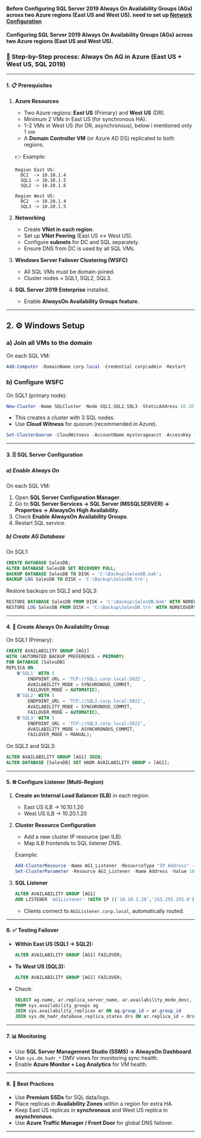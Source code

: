 #### Before Configuring **SQL Server 2019 Always On Availability Groups (AGs)** across **two Azure regions (East US and West US)**. need to set up [Network Configuration](network-setup-for-always.on.md)
#### Configuring **SQL Server 2019 Always On Availability Groups (AGs)** across **two Azure regions (East US and West US)**.

### 📘 Step-by-Step process: Always On AG in Azure (East US + West US, SQL 2019)

---

#### 1. 📋 Prerequisites

1. **Azure Resources**

   * Two Azure regions: **East US** (Primary) and **West US** (DR).
   * Minimum 2 VMs in East US (for synchronous HA).
   * 1–2 VMs in West US (for DR, asynchronous), below i mentioned only 1 vm
   * A **Domain Controller VM** (or Azure AD DS) replicated to both regions.

   👉 Example:

   ```
   Region East US:
     DC1  -> 10.10.1.4
     SQL1 -> 10.10.1.5
     SQL2 -> 10.10.1.6

   Region West US:
     DC2  -> 10.20.1.4
     SQL3 -> 10.20.1.5
   ```

2. **Networking**

   * Create **VNet in each region**.
   * Set up **VNet Peering** (East US ↔ West US).
   * Configure **subnets** for DC and SQL separately.
   * Ensure DNS from DC is used by all SQL VMs.

3. **Windows Server Failover Clustering (WSFC)**

   * All SQL VMs must be domain-joined.
   * Cluster nodes = SQL1, SQL2, SQL3.

4. **SQL Server 2019 Enterprise** installed.

   * Enable **AlwaysOn Availability Groups feature**.

---

## 2. ⚙️ Windows Setup

### a) Join all VMs to the domain

On each SQL VM:

```powershell
Add-Computer -DomainName corp.local -Credential corp\admin -Restart
```

### b) Configure WSFC

On SQL1 (primary node):

```powershell
New-Cluster -Name SQLCluster -Node SQL1,SQL2,SQL3 -StaticAddress 10.10.1.10
```

* This creates a cluster with 3 SQL nodes.
* Use **Cloud Witness** for quorum (recommended in Azure).

```powershell
Set-ClusterQuorum -CloudWitness -AccountName mystorageacct -AccessKey "StorageKeyHere"
```

---

#### 3. 🗄️ SQL Server Configuration

##### a) Enable Always On

On each SQL VM:

1. Open **SQL Server Configuration Manager**.
2. Go to **SQL Server Services → SQL Server (MSSQLSERVER) → Properties → AlwaysOn High Availability**.
3. Check **Enable AlwaysOn Availability Groups**.
4. Restart SQL service.

##### b) Create AG Database

On SQL1:

```sql
CREATE DATABASE SalesDB;
ALTER DATABASE SalesDB SET RECOVERY FULL;
BACKUP DATABASE SalesDB TO DISK = 'C:\Backup\SalesDB.bak';
BACKUP LOG SalesDB TO DISK = 'C:\Backup\SalesDB.trn';
```

Restore backups on SQL2 and SQL3:

```sql
RESTORE DATABASE SalesDB FROM DISK = 'C:\Backup\SalesDB.bak' WITH NORECOVERY;
RESTORE LOG SalesDB FROM DISK = 'C:\Backup\SalesDB.trn' WITH NORECOVERY;
```

---

#### 4. 🔄 Create Always On Availability Group

On SQL1 (Primary):

```sql
CREATE AVAILABILITY GROUP [AG1]
WITH (AUTOMATED_BACKUP_PREFERENCE = PRIMARY)
FOR DATABASE [SalesDB]
REPLICA ON 
    N'SQL1' WITH (
        ENDPOINT_URL = 'TCP://SQL1.corp.local:5022', 
        AVAILABILITY_MODE = SYNCHRONOUS_COMMIT, 
        FAILOVER_MODE = AUTOMATIC),
    N'SQL2' WITH (
        ENDPOINT_URL = 'TCP://SQL2.corp.local:5022', 
        AVAILABILITY_MODE = SYNCHRONOUS_COMMIT, 
        FAILOVER_MODE = AUTOMATIC),
    N'SQL3' WITH (
        ENDPOINT_URL = 'TCP://SQL3.corp.local:5022', 
        AVAILABILITY_MODE = ASYNCHRONOUS_COMMIT, 
        FAILOVER_MODE = MANUAL);
```

On SQL2 and SQL3:

```sql
ALTER AVAILABILITY GROUP [AG1] JOIN;
ALTER DATABASE [SalesDB] SET HADR AVAILABILITY GROUP = [AG1];
```

---

#### 5. 🌐 Configure Listener (Multi-Region)

1. **Create an Internal Load Balancer (ILB)** in each region:

   * East US ILB → 10.10.1.20
   * West US ILB → 10.20.1.20

2. **Cluster Resource Configuration**

   * Add a new cluster IP resource (per ILB).
   * Map ILB frontends to SQL listener DNS.

   Example:

   ```powershell
   Add-ClusterResource -Name AG1_Listener -ResourceType "IP Address" -Group "AG1"
   Set-ClusterParameter -Resource AG1_Listener -Name Address -Value 10.10.1.20
   ```

3. **SQL Listener**

   ```sql
   ALTER AVAILABILITY GROUP [AG1]
   ADD LISTENER 'AG1Listener' (WITH IP (('10.10.1.20','255.255.255.0')));
   ```

   * Clients connect to `AG1Listener.corp.local`, automatically routed.

---

#### 6. ✅ Testing Failover

* **Within East US (SQL1 → SQL2):**

  ```sql
  ALTER AVAILABILITY GROUP [AG1] FAILOVER;
  ```

* **To West US (SQL3):**

  ```sql
  ALTER AVAILABILITY GROUP [AG1] FAILOVER;
  ```

* Check:

  ```sql
  SELECT ag.name, ar.replica_server_name, ar.availability_mode_desc, ar.failover_mode_desc, drs.synchronization_state_desc
  FROM sys.availability_groups ag
  JOIN sys.availability_replicas ar ON ag.group_id = ar.group_id
  JOIN sys.dm_hadr_database_replica_states drs ON ar.replica_id = drs.replica_id;
  ```

---

#### 7. 📊 Monitoring

* Use **SQL Server Management Studio (SSMS) → AlwaysOn Dashboard**.
* Use `sys.dm_hadr_*` DMV views for monitoring sync health.
* Enable **Azure Monitor + Log Analytics** for VM health.

---

#### 8. 🎯 Best Practices

* Use **Premium SSDs** for SQL data/logs.
* Place replicas in **Availability Zones** within a region for extra HA.
* Keep East US replicas in **synchronous** and West US replica in **asynchronous**.
* Use **Azure Traffic Manager / Front Door** for global DNS failover.

---

